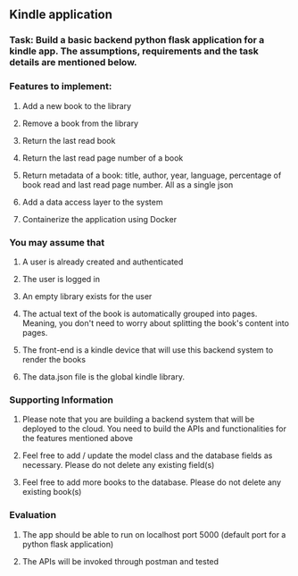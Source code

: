 ## Kindle application
### Task: Build a basic backend python flask application for a kindle app. The assumptions, requirements and the task details are mentioned below.

### Features to implement:
1. Add a new book to the library

2. Remove a book from the library

3. Return the last read book

4. Return the last read page number of a book

5. Return metadata of a book: title, author, year, language, percentage of book read and last read page number. All as a single json

6. Add a data access layer to the system

7. Containerize the application using Docker

### You may assume that
1. A user is already created and authenticated

2. The user is logged in

3. An empty library exists for the user

4. The actual text of the book is automatically grouped into pages. Meaning, you don't need to worry about splitting the book's content into pages.

5. The front-end is a kindle device that will use this backend system to render the books

6. The data.json file is the global kindle library.

### Supporting Information

1. Please note that you are building a backend system that will be deployed to the cloud. You need to build the APIs and functionalities for the features mentioned above

2. Feel free to add / update the model class and the database fields as necessary. Please do not delete any existing field(s)

3. Feel free to add more books to the database. Please do not delete any existing book(s)

### Evaluation
1. The app should be able to run on localhost port 5000 (default port for a python flask application)

2. The APIs will be invoked through postman and tested
